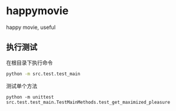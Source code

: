 # happymovie
happy movie, useful

## 执行测试
在根目录下执行命令
```sh
python -m src.test.test_main
```
测试单个方法
```
python -m unittest src.test.test_main.TestMainMethods.test_get_maximized_pleasure
```